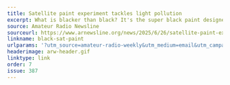 ```yaml
---
title: Satellite paint experiment tackles light pollution
excerpt: What is blacker than black? It's the super black paint designed it to absorb 98 percent of light. AMSAT-UK will use it on an upcoming mission.
source: Amateur Radio Newsline
sourceurl: https://www.arnewsline.org/news/2025/6/26/satellite-paint-experiment-tackles-light-pollution
linkname: black-sat-paint
urlparams: '?utm_source=amateur-radio-weekly&utm_medium=email&utm_campaign=newsletter'
headerimage: arw-header.gif
linktype: link
order: 7
issue: 387
---
```

